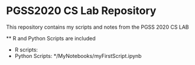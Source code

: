 # PGSS2020 CS Lab Repository

This repository contains my scripts and notes from the PGSS 2020 CS LAB

** R and Python Scripts are included
- R scripts:
- Python Scripts:
  */MyNotebooks/myFirstScript.ipynb
